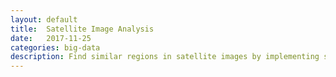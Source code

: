 ```yaml
---
layout: default
title:  Satellite Image Analysis
date:   2017-11-25
categories: big-data
description: Find similar regions in satellite images by implementing singular value decomposition and locality sensitive hashing from scratch. [Dataset](https://lta.cr.usgs.gov/high_res_ortho)
---
```

